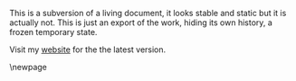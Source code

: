 This is a subversion of a living document, it looks stable and static but it is actually not. This is just an export of the work, hiding its own history, a frozen temporary state.

Visit my [website](http://9x16.mikehuntemann.de/) for the the latest version.

\newpage
